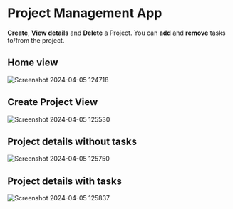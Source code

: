 # Project Management App

<p>
  <strong>Create</strong>,
  <strong>View details</strong> and
  <strong>Delete</strong>
  a Project. You can <strong>add</strong> and <strong>remove</strong> tasks to/from the project.
</p>

## Home view
![Screenshot 2024-04-05 124718](https://github.com/Yunchov98/Udemy/assets/107936254/f66c2365-877e-4a0e-9155-7f8db02514a2)

## Create Project View
![Screenshot 2024-04-05 125530](https://github.com/Yunchov98/Udemy/assets/107936254/d86aa24b-348a-4030-bb9f-b71e60e22c2e)

## Project details without tasks
![Screenshot 2024-04-05 125750](https://github.com/Yunchov98/Udemy/assets/107936254/22bd5212-a4ea-40a6-9f09-8fc9be8fd79a)

 ## Project details with tasks
 ![Screenshot 2024-04-05 125837](https://github.com/Yunchov98/Udemy/assets/107936254/63528ab3-2504-43ad-a001-1640ce890dd2)



